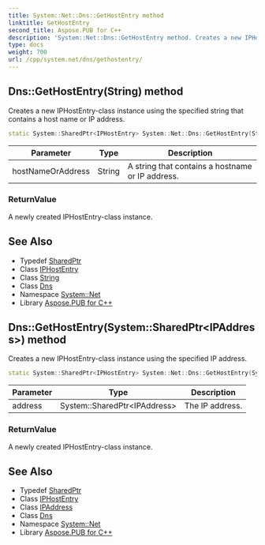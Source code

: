 ```yaml
---
title: System::Net::Dns::GetHostEntry method
linktitle: GetHostEntry
second_title: Aspose.PUB for C++
description: 'System::Net::Dns::GetHostEntry method. Creates a new IPHostEntry-class instance using the specified string that contains a host name or IP address in C++.'
type: docs
weight: 700
url: /cpp/system.net/dns/gethostentry/
---
```

## Dns::GetHostEntry(String) method


Creates a new IPHostEntry-class instance using the specified string that contains a host name or IP address.

```cpp
static System::SharedPtr<IPHostEntry> System::Net::Dns::GetHostEntry(String hostNameOrAddress)
```


| Parameter | Type | Description |
| --- | --- | --- |
| hostNameOrAddress | String | A string that contains a hostname or IP address. |

### ReturnValue

A newly created IPHostEntry-class instance.

## See Also

* Typedef [SharedPtr](../../../system/sharedptr/)
* Class [IPHostEntry](../../iphostentry/)
* Class [String](../../../system/string/)
* Class [Dns](../)
* Namespace [System::Net](../../)
* Library [Aspose.PUB for C++](../../../)
## Dns::GetHostEntry(System::SharedPtr\<IPAddress\>) method


Creates a new IPHostEntry-class instance using the specified IP address.

```cpp
static System::SharedPtr<IPHostEntry> System::Net::Dns::GetHostEntry(System::SharedPtr<IPAddress> address)
```


| Parameter | Type | Description |
| --- | --- | --- |
| address | System::SharedPtr\<IPAddress\> | The IP address. |

### ReturnValue

A newly created IPHostEntry-class instance.

## See Also

* Typedef [SharedPtr](../../../system/sharedptr/)
* Class [IPHostEntry](../../iphostentry/)
* Class [IPAddress](../../ipaddress/)
* Class [Dns](../)
* Namespace [System::Net](../../)
* Library [Aspose.PUB for C++](../../../)
